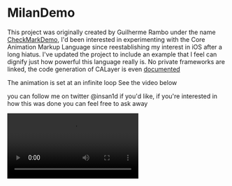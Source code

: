 # MilanDemo

This project was originally created by Guilherme Rambo under the name  [CheckMarkDemo](https://github.com/insidegui/CheckmarkDemo), I'd been interested in experimenting with the Core Animation Markup Language since reestablishing my interest in iOS after a long hiatus. I've updated the project to include an example that I feel can dignify just how powerful this language really is. No private frameworks are linked, the code generation of CALayer is even [documented](https://developer.apple.com/documentation/quartzcore/calayer?language=objc)

The animation is set at an infinite loop
See the video below

you can follow me on twitter @insan1d if you'd like, if you're interested in how this was done you can feel free to ask away

![](./RP.MP4)
